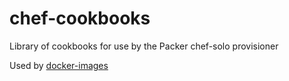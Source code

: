 # chef-cookbooks
Library of cookbooks for use by the Packer chef-solo provisioner

Used by [docker-images](https://github.com/mjonuschat/docker-images)
